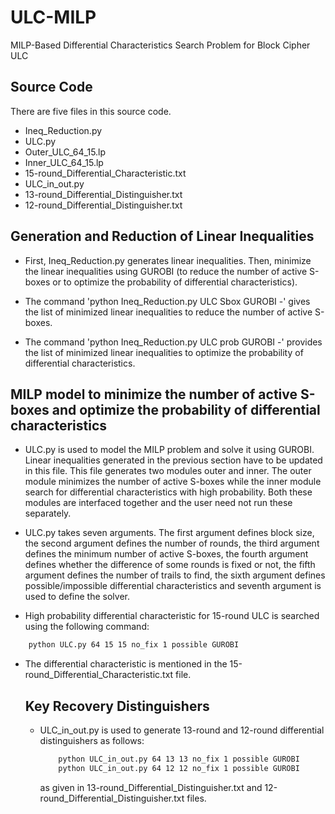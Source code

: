 
# ULC-MILP

MILP-Based Differential Characteristics Search Problem for Block Cipher ULC


## Source Code

There are five files in this source code.
- Ineq_Reduction.py 
- ULC.py
- Outer_ULC_64_15.lp
- Inner_ULC_64_15.lp
- 15-round_Differential_Characteristic.txt
- ULC_in_out.py
- 13-round_Differential_Distinguisher.txt
- 12-round_Differential_Distinguisher.txt

## Generation and Reduction of Linear Inequalities

- First, Ineq_Reduction.py generates linear inequalities. Then, minimize the linear inequalities using GUROBI (to reduce the number of active S-boxes or to optimize the probability of differential characteristics).

- The command 'python Ineq_Reduction.py ULC Sbox GUROBI -' gives the list of minimized linear inequalities to reduce the number of active S-boxes.

- The command 'python Ineq_Reduction.py ULC prob GUROBI -' provides the list of minimized linear inequalities to optimize the probability of differential characteristics.


## MILP model to minimize the number of active S-boxes and optimize the probability of differential characteristics

- ULC.py is used to model the MILP problem and solve it using GUROBI. Linear inequalities generated in the previous section have to be updated in this file. This file generates two modules outer and inner. The outer module minimizes the number of active S-boxes while the inner module search for differential characteristics with high probability. Both these modules are interfaced together and the user need not run these separately.

- ULC.py takes seven arguments. The first argument defines block size, the second argument defines the number of rounds, the third argument defines the minimum number of active S-boxes, the fourth argument defines whether the difference of some rounds is fixed or not, the fifth argument defines the number of trails to find, the sixth argument defines possible/impossible differential characteristics and seventh argument is used to define the solver.

- High probability differential characteristic for 15-round ULC is searched using the following command:
```bash
    python ULC.py 64 15 15 no_fix 1 possible GUROBI
```

- The differential characteristic is mentioned in the 15-round_Differential_Characteristic.txt file.

  ## Key Recovery Distinguishers

  - ULC_in_out.py is used to generate 13-round and 12-round differential distinguishers as follows:
    ```bash
        python ULC_in_out.py 64 13 13 no_fix 1 possible GUROBI
        python ULC_in_out.py 64 12 12 no_fix 1 possible GUROBI
    ```
    as given in 13-round_Differential_Distinguisher.txt and 12-round_Differential_Distinguisher.txt files.
